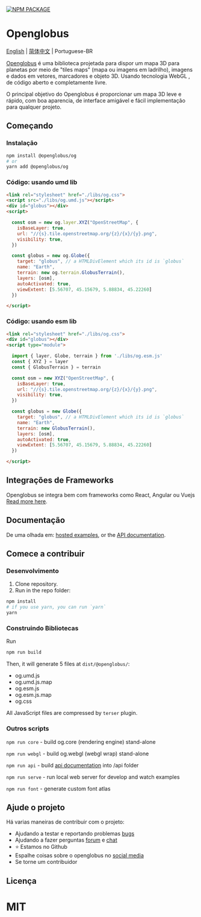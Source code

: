 [![NPM PACKAGE](https://img.shields.io/npm/v/@openglobus/og.svg?logo=npm&logoColor=fff&label=NPM+package&color=limegreen)](https://www.npmjs.com/@openglobus/og)

# Openglobus

[English](README.md) | [简体中文](README_CN.md) | Portuguese-BR

[Openglobus](http://www.openglobus.org/) é uma biblioteca projetada para dispor um mapa 3D para planetas
por meio de "tiles maps" (mapa ou imagens em ladrilho), imagens e dados em vetores, marcadores e objeto 3D. Usando tecnologia WebGL , de código aberto e completamente livre.

O principal objetivo do Openglobus é proporcionar um mapa 3D leve e rápido, com boa aparencia, de interface amigável e fácil implementação para qualquer projeto.

## Começando

### Instalação

```sh
npm install @openglobus/og
# or
yarn add @openglobus/og
```

### Código: usando umd lib

```html
<link rel="stylesheet" href="./libs/og.css">
<script src="./libs/og.umd.js"></script>
<div id="globus"></div>
<script>

  const osm = new og.layer.XYZ("OpenStreetMap", {
    isBaseLayer: true,
    url: "//{s}.tile.openstreetmap.org/{z}/{x}/{y}.png",
    visibility: true,
  })

  const globus = new og.Globe({
    target: "globus", // a HTMLDivElement which its id is `globus`
    name: "Earth",
    terrain: new og.terrain.GlobusTerrain(),
    layers: [osm],
    autoActivated: true,
    viewExtent: [5.56707, 45.15679, 5.88834, 45.22260]
  })

</script>
```

### Código: usando esm lib

``` html
<link rel="stylesheet" href="./libs/og.css">
<div id="globus"></div>
<script type="module">

  import { layer, Globe, terrain } from './libs/og.esm.js'
  const { XYZ } = layer
  const { GlobusTerrain } = terrain

  const osm = new XYZ("OpenStreetMap", {
    isBaseLayer: true,
    url: "//{s}.tile.openstreetmap.org/{z}/{x}/{y}.png",
    visibility: true,
  })

  const globus = new Globe({
    target: "globus", // a HTMLDivElement which its id is `globus`
    name: "Earth",
    terrain: new GlobusTerrain(),
    layers: [osm],
    autoActivated: true,
    viewExtent: [5.56707, 45.15679, 5.88834, 45.22260]
  })

</script>
```

## Integrações de Frameworks 

Openglobus se integra bem com frameworks como React, Angular ou Vuejs [Read more here](./framework-intergration.md).

## Documentação

De uma olhada em: [hosted examples](http://www.openglobus.org/examples.html), or
the [API documentation](http://www.openglobus.org/api/).

## Comece a contribuir

### Desenvolvimento

1. Clone repository.
2. Run in the repo folder:

```sh
npm install
# if you use yarn, you can run `yarn`
yarn
```

### Construindo Bibliotecas

Run

```sh
npm run build
```

Then, it will generate 5 files at `dist/@openglobus/`:

- og.umd.js
- og.umd.js.map
- og.esm.js
- og.esm.js.map
- og.css

All JavaScript files are compressed by `terser` plugin.

### Outros scripts

`npm run core` - build og.core (rendering engine) stand-alone

`npm run webgl` - build og.webgl (webgl wrap) stand-alone

`npm run api` - build [api documentation](https://www.openglobus.org/api/) into /api folder

`npm run serve` - run local web server for develop and watch examples

`npm run font` - generate custom font atlas

## Ajude o projeto

Há varias maneiras de contribuir com o projeto:

- Ajudando a testar e reportando problemas [bugs](https://github.com/openglobus/openglobus/issues)
- Ajudando a fazer perguntas [forum](https://groups.google.com/d/forum/openglobus)
  e [chat](https://gitter.im/openglobus/og)
- ⭐️ Estamos no Github
- Espalhe coisas sobre o openglobus no [social media](https://twitter.com/openglobus)
- Se torne um contribuidor

## Licença

MIT
=======
